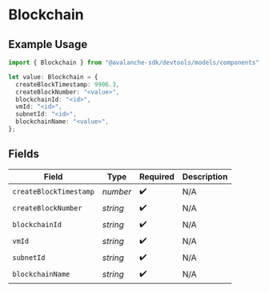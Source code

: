 # Blockchain

## Example Usage

```typescript
import { Blockchain } from "@avalanche-sdk/devtools/models/components";

let value: Blockchain = {
  createBlockTimestamp: 9906.3,
  createBlockNumber: "<value>",
  blockchainId: "<id>",
  vmId: "<id>",
  subnetId: "<id>",
  blockchainName: "<value>",
};
```

## Fields

| Field                  | Type                   | Required               | Description            |
| ---------------------- | ---------------------- | ---------------------- | ---------------------- |
| `createBlockTimestamp` | *number*               | :heavy_check_mark:     | N/A                    |
| `createBlockNumber`    | *string*               | :heavy_check_mark:     | N/A                    |
| `blockchainId`         | *string*               | :heavy_check_mark:     | N/A                    |
| `vmId`                 | *string*               | :heavy_check_mark:     | N/A                    |
| `subnetId`             | *string*               | :heavy_check_mark:     | N/A                    |
| `blockchainName`       | *string*               | :heavy_check_mark:     | N/A                    |